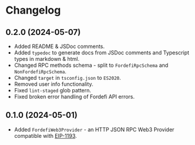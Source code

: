 # Changelog

## 0.2.0 (2024-05-07)
- Added README & JSDoc comments.
- Added `typedoc` to generate docs from JSDoc comments and Typescript types in markdown & html.
- Changed RPC methods schema - split to `FordefiRpcSchema` and `NonFordefiRpcSchema`.
- Changed `target` in `tsconfig.json` to `ES2020`.
- Removed user info functionality.
- Fixed `lint-staged` glob pattern.
- Fixed broken error handling of Fordefi API errors.

## 0.1.0 (2024-05-01)
- Added `FordefiWeb3Provider` - an HTTP JSON RPC Web3 Provider compatible with [EIP-1193](https://eips.ethereum.org/EIPS/eip-1193).
